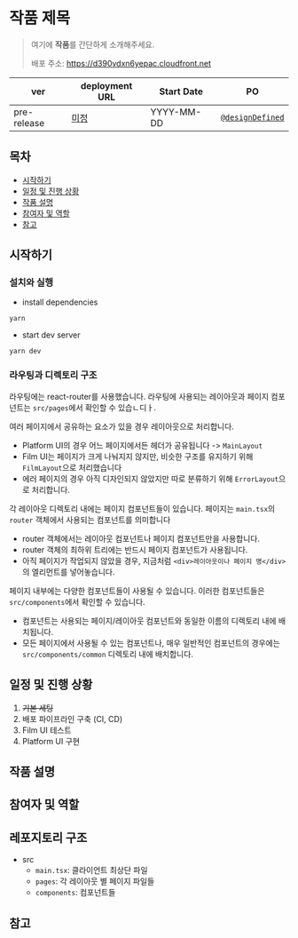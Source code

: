 # 작품 제목
> 여기에 **작품**를 간단하게 소개해주세요.
> 
> 배포 주소: https://d390vdxn6yepac.cloudfront.net

| ver | deployment URL | Start Date | PO |
|---|---|---|---|
| pre-release | [미정](./README.md) | YYYY-MM-DD | [`@designDefined`](https://github.com/designDefined) |


## 목차
- [시작하기](#시작하기)
- [일정 및 진행 상황](#일정-및-진행-상황)
- [작품 설명](#작품-설명)
- [참여자 및 역할](#참여자-및-역할)
- [참고](#참고)

## 시작하기
### 설치와 실행
- install dependencies
```shell
yarn 
```
- start dev server
```shell
yarn dev
```
### 라우팅과 디렉토리 구조
라우팅에는 react-router를 사용했습니다. 라우팅에 사용되는 레이아웃과 페이지 컴포넌트는 `src/pages`에서 확인할 수 있습ㄴ디ㅏ.

여러 페이지에서 공유하는 요소가 있을 경우 레이아웃으로 처리합니다.
- Platform UI의 경우 어느 페이지에서든 헤더가 공유됩니다 -> `MainLayout`
- Film UI는 페이지가 크게 나눠지지 않지만, 비슷한 구조를 유지하기 위해 `FilmLayout`으로 처리했습니다
- 에러 페이지의 경우 아직 디자인되지 않았지만 따로 분류하기 위해 `ErrorLayout`으로 처리합니다.

각 레이아웃 디렉토리 내에는 페이지 컴포넌트들이 있습니다. 페이지는 `main.tsx`의 `router` 객체에서 사용되는 컴포넌트를 의미합니다
- router 객체에서는 레이아웃 컴포넌트나 페이지 컴포넌트만을 사용합니다.
- router 객체의 최하위 트리에는 반드시 페이지 컴포넌트가 사용됩니다.
- 아직 페이지가 작업되지 않았을 경우, 지금처럼 `<div>레이아웃이나 페이지 명</div>`의 엘리먼트를 넣어놓습니다.

페이지 내부에는 다양한 컴포넌트들이 사용될 수 있습니다. 이러한 컴포넌트들은 `src/components`에서 확인할 수 있습니다. 
- 컴포넌트는 사용되는 페이지/레이아웃 컴포넌트와 동일한 이름의 디렉토리 내에 배치됩니다.
- 모든 페이지에서 사용될 수 있는 컴포넌트나, 매우 일반적인 컴포넌트의 경우에는 `src/components/common` 디렉토리 내에 배치합니다.

## 일정 및 진행 상황
1. ~~기본 세팅~~
2. 배포 파이프라인 구축 (CI, CD)
3. Film UI 테스트
4. Platform UI 구현

## 작품 설명

## 참여자 및 역할

## 레포지토리 구조
- src
  - `main.tsx`: 클라이언트 최상단 파일
  - `pages`: 각 레이아웃 별 페이지 파일들
  - `components`: 컴포넌트들
## 참고
